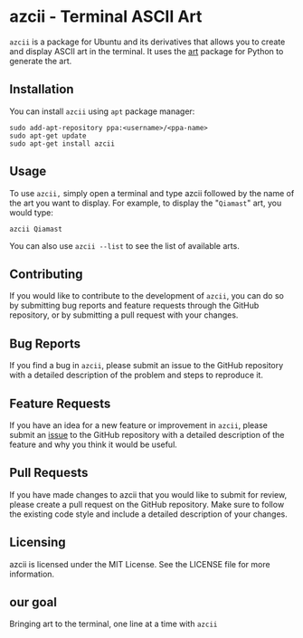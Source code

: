 # azcii - Terminal ASCII Art

`azcii` is a package for Ubuntu and its derivatives that allows you to create and display ASCII art in the terminal. It uses the [art](https://pypi.org/project/art/ "art") package for Python to generate the art.


## Installation
You can install `azcii` using `apt` package manager:
```shell
sudo add-apt-repository ppa:<username>/<ppa-name>
sudo apt-get update
sudo apt-get install azcii
```
## Usage
To use `azcii,` simply open a terminal and type azcii followed by the name of the art you want to display. For example, to display the "`Qiamast`" art, you would type:

```shell
azcii Qiamast
```
You can also use `azcii --list` to see the list of available arts.

## Contributing
If you would like to contribute to the development of `azcii`, you can do so by submitting bug reports and feature requests through the GitHub repository, or by submitting a pull request with your changes.

## Bug Reports
If you find a bug in `azcii`, please submit an issue to the GitHub repository with a detailed description of the problem and steps to reproduce it.

## Feature Requests
If you have an idea for a new feature or improvement in `azcii`, please submit an [issue](https://github.com/Qiamast/azcii/issues/new "issue") to the GitHub repository with a detailed description of the feature and why you think it would be useful.

## Pull Requests
If you have made changes to azcii that you would like to submit for review, please create a pull request on the GitHub repository. Make sure to follow the existing code style and include a detailed description of your changes.

## Licensing
azcii is licensed under the MIT License. See the LICENSE file for more information.

## our goal
Bringing art to the terminal, one line at a time with `azcii`
